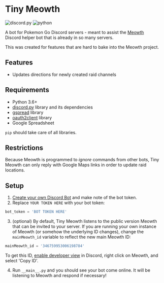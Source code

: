 # Tiny Meowth
![discord.py](https://img.shields.io/badge/discord.py-v0.16.6-green.svg)
![python](https://img.shields.io/badge/python-3.6-blue.svg)

A bot for Pokemon Go Discord servers - meant to assist the [Meowth](https://github.com/FoglyOgly/Meowth) Discord helper bot that is already in so many servers.

This was created for features that are hard to bake into the Meowth project.

## Features
- Updates directions for newly created raid channels

## Requirements
- Python 3.6+
- [discord.py](https://github.com/Rapptz/discord.py) library and its dependencies
- [gspread](https://github.com/burnash/gspread) library
- [oauth2client](https://github.com/google/oauth2client/) library
- Google Spreadsheet

`pip` should take care of all libraries.

## Restrictions
Because Meowth is programmed to _ignore_ commands from other bots, Tiny Meowth can only reply with Google Maps links in order to update raid locations.

## Setup
1. [Create your own Discord Bot](https://discordapp.com/developers/applications/me) and make note of the bot token.
2. Replace `YOUR TOKEN HERE` with your bot token:

```python
bot_token = 'BOT TOKEN HERE'
```
3. (optional) By default, Tiny Meowth listens to the public version Meowth that can be invited to your server. If you are running your own instance of Meowth (or somehow the underlying ID changes), change the `mainMeowth_id` variable to reflect the new main Meowth ID:

```python
mainMeowth_id = '346759953006198784'
```

To get this ID, [enable developer view](https://support.discordapp.com/hc/en-us/articles/206346498-Where-can-I-find-my-User-Server-Message-ID-) in Discord, right click on Meowth, and select 'Copy ID'.

4. Run `__main__.py` and you should see your bot come online. It will be listening to Meowth and respond if necessary!
